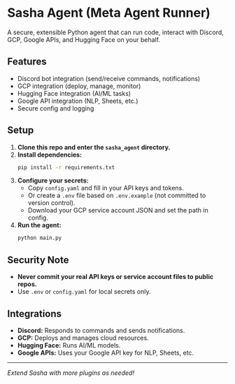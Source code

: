# Sasha Agent (Meta Agent Runner)

A secure, extensible Python agent that can run code, interact with Discord, GCP, Google APIs, and Hugging Face on your behalf.

## Features
- Discord bot integration (send/receive commands, notifications)
- GCP integration (deploy, manage, monitor)
- Hugging Face integration (AI/ML tasks)
- Google API integration (NLP, Sheets, etc.)
- Secure config and logging

## Setup
1. **Clone this repo and enter the `sasha_agent` directory.**
2. **Install dependencies:**
   ```sh
   pip install -r requirements.txt
   ```
3. **Configure your secrets:**
   - Copy `config.yaml` and fill in your API keys and tokens.
   - Or create a `.env` file based on `.env.example` (not committed to version control).
   - Download your GCP service account JSON and set the path in config.
4. **Run the agent:**
   ```sh
   python main.py
   ```

## Security Note
- **Never commit your real API keys or service account files to public repos.**
- Use `.env` or `config.yaml` for local secrets only.

## Integrations
- **Discord:** Responds to commands and sends notifications.
- **GCP:** Deploys and manages cloud resources.
- **Hugging Face:** Runs AI/ML models.
- **Google APIs:** Uses your Google API key for NLP, Sheets, etc.

---

*Extend Sasha with more plugins as needed!* 